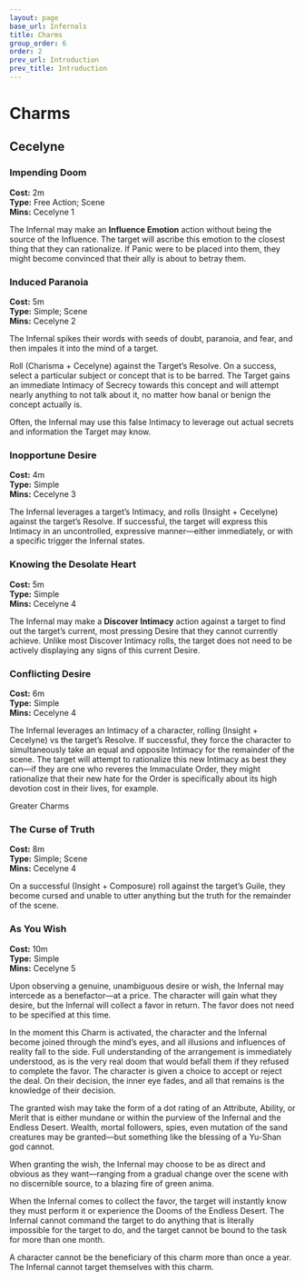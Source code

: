 ```yaml
---
layout: page
base_url: Infernals
title: Charms
group_order: 6
order: 2
prev_url: Introduction
prev_title: Introduction
---
```


Charms
======

Cecelyne
--------

### Impending Doom

**Cost:** 2m  
**Type:** Free Action; Scene  
**Mins:** Cecelyne 1

The Infernal may make an **Influence Emotion** action without being the
source of the Influence. The target will ascribe this emotion to the
closest thing that they can rationalize. If Panic were to be placed into
them, they might become convinced that their ally is about to betray
them.

### Induced Paranoia

**Cost:** 5m  
**Type:** Simple; Scene  
**Mins:** Cecelyne 2

The Infernal spikes their words with seeds of doubt, paranoia, and fear,
and then impales it into the mind of a target.

Roll (Charisma + Cecelyne) against the Target’s Resolve. On a success,
select a particular subject or concept that is to be barred. The Target
gains an immediate Intimacy of Secrecy towards this concept and will
attempt nearly anything to not talk about it, no matter how banal or
benign the concept actually is.

Often, the Infernal may use this false Intimacy to leverage out actual
secrets and information the Target may know.

### Inopportune Desire

**Cost:** 4m  
**Type:** Simple  
**Mins:** Cecelyne 3

The Infernal leverages a target’s Intimacy, and rolls (Insight +
Cecelyne) against the target’s Resolve. If successful, the target will
express this Intimacy in an uncontrolled, expressive manner—either
immediately, or with a specific trigger the Infernal states.

### Knowing the Desolate Heart

**Cost:** 5m  
**Type:** Simple  
**Mins:** Cecelyne 4

The Infernal may make a **Discover Intimacy** action against a target to
find out the target’s current, most pressing Desire that they cannot
currently achieve. Unlike most Discover Intimacy rolls, the target does
not need to be actively displaying any signs of this current Desire.

### Conflicting Desire

**Cost:** 6m  
**Type:** Simple  
**Mins:** Cecelyne 4

The Infernal leverages an Intimacy of a character, rolling (Insight +
Cecelyne) vs the target’s Resolve. If successful, they force the
character to simultaneously take an equal and opposite Intimacy for the
remainder of the scene. The target will attempt to rationalize this new
Intimacy as best they can—if they are one who reveres the Immaculate
Order, they might rationalize that their new hate for the Order is
specifically about its high devotion cost in their lives, for example.

<div class="greater_charm">Greater Charms</div>

### The Curse of Truth

**Cost:** 8m  
**Type:** Simple; Scene  
**Mins:** Cecelyne 4

On a successful (Insight + Composure) roll against the target’s Guile,
they become cursed and unable to utter anything but the truth for the
remainder of the scene.

### As You Wish

**Cost:** 10m  
**Type:** Simple  
**Mins:** Cecelyne 5

Upon observing a genuine, unambiguous desire or wish, the Infernal may
intercede as a benefactor—at a price. The character will gain what they
desire, but the Infernal will collect a favor in return. The favor does
not need to be specified at this time.

In the moment this Charm is activated, the character and the Infernal
become joined through the mind’s eyes, and all illusions and influences
of reality fall to the side. Full understanding of the arrangement is
immediately understood, as is the very real doom that would befall them
if they refused to complete the favor. The character is given a choice
to accept or reject the deal. On their decision, the inner eye fades,
and all that remains is the knowledge of their decision.

The granted wish may take the form of a dot rating of an Attribute,
Ability, or Merit that is either mundane or within the purview of the
Infernal and the Endless Desert. Wealth, mortal followers, spies, even
mutation of the sand creatures may be granted—but something like the
blessing of a Yu-Shan god cannot.

When granting the wish, the Infernal may choose to be as direct and
obvious as they want—ranging from a gradual change over the scene with
no discernible source, to a blazing fire of green anima.

When the Infernal comes to collect the favor, the target will instantly
know they must perform it or experience the Dooms of the Endless Desert.
The Infernal cannot command the target to do anything that is literally
impossible for the target to do, and the target cannot be bound to the
task for more than one month.

A character cannot be the beneficiary of this charm more than once a
year. The Infernal cannot target themselves with this charm.
